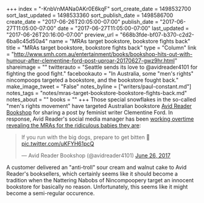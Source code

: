 +++
index = "-KnbVnMANa0AKr0E6kqF"
sort_create_date = 1498532700
sort_last_updated = 1498533360
sort_publish_date = 1498586700
create_date = "2017-06-26T20:05:00-07:00"
publish_date = "2017-06-27T11:05:00-07:00"
date = "2017-06-27T11:05:00-07:00"
last_updated = "2017-06-26T20:16:00-07:00"
preview_url = "668b3fde-bf07-b370-c2d2-6ba8c45d50a4"
name = "MRAs target bookstore, bookstore fights back"
title = "MRAs target bookstore, bookstore fights back"
type = "Column"
link = "http://www.smh.com.au/entertainment/books/bookshop-hits-out-with-humour-after-clementine-ford-post-uproar-20170627-gwz9hr.html"
shareimage = ""
twitterauto = "Seattle sends its love to @avidreader4101 for fighting the good fight."
facebookauto = "In Australia, some \"men's rights\" nincompoops targeted a bookstore, and the bookstore fought back."
make_image_tweet = "False"
notes_byline = ["writers/paul-constant.md"]
notes_tags = "notes/mras-target-bookstore-bookstore-fights-back.md"
notes_about = ""
books = ""
+++
Those special snowflakes in the so-called "men's rights movement" have targeted Australian bookstore [Avid Reader Bookshop](http://avidreader.com.au/events) for sharing a post by feminist writer Clementine Ford. In response, Avid Reader's social media manager has been [working overtime revealing the MRAs for the ridiculous babies they are](http://www.smh.com.au/entertainment/books/bookshop-hits-out-with-humour-after-clementine-ford-post-uproar-20170627-gwz9hr.html):

<blockquote class="twitter-tweet" data-lang="en"><p lang="en" dir="ltr">If you run with the big dogs, prepare to get bitten 🐶 <a href="https://t.co/uKFYH61pcQ">pic.twitter.com/uKFYH61pcQ</a></p>&mdash; Avid Reader Bookshop (@avidreader4101) <a href="https://twitter.com/avidreader4101/status/879285644547178496">June 26, 2017</a></blockquote>

A customer delivered an "anti-troll" sour cream and walnut cake to Avid Reader's booksellers, which certainly seems like it should become a tradition when the Nattering Nabobs of Nincompoopery target an innocent bookstore for basically no reason. Unfortunately, this seems like it might become a semi-regular occurence.